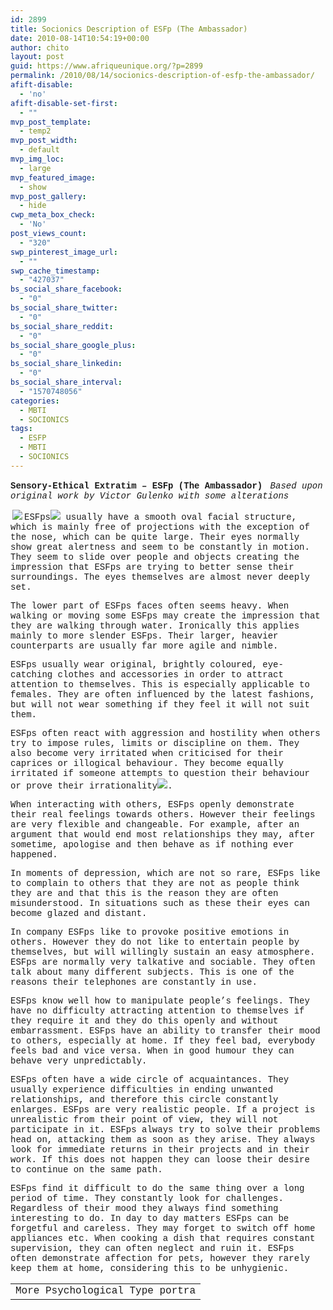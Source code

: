 ```yaml
---
id: 2899
title: Socionics Description of ESFp (The Ambassador)
date: 2010-08-14T10:54:19+00:00
author: chito
layout: post
guid: https://www.afriqueunique.org/?p=2899
permalink: /2010/08/14/socionics-description-of-esfp-the-ambassador/
afift-disable:
  - 'no'
afift-disable-set-first:
  - ""
mvp_post_template:
  - temp2
mvp_post_width:
  - default
mvp_img_loc:
  - large
mvp_featured_image:
  - show
mvp_post_gallery:
  - hide
cwp_meta_box_check:
  - 'No'
post_views_count:
  - "320"
swp_pinterest_image_url:
  - ""
swp_cache_timestamp:
  - "427037"
bs_social_share_facebook:
  - "0"
bs_social_share_twitter:
  - "0"
bs_social_share_reddit:
  - "0"
bs_social_share_google_plus:
  - "0"
bs_social_share_linkedin:
  - "0"
bs_social_share_interval:
  - "1570748056"
categories:
  - MBTI
  - SOCIONICS
tags:
  - ESFP
  - MBTI
  - SOCIONICS
---
```

<span style="font-family: 'courier new', courier, monospace;"><b>Sensory-Ethical Extratim &#8211; ESFp (The Ambassador)</b>&nbsp;</span> <span style="font-family: 'courier new', courier, monospace;"><i>Based upon original work by Victor Gulenko with some alterations</i>&nbsp;</span>

<span style="font-family: 'courier new', courier, monospace;"><img src="http://www.socionics.com/prof/common/graph/esfp.gif" align="left" hspace="3" />ESFps<img src="http://www.socionics.com/prof/common/graph/q-mark.gif" border="0" />&nbsp;usually have a smooth oval facial structure, which is mainly free of projections with the exception of the nose, which can be quite large. Their eyes normally show great alertness and seem to be constantly in motion. They seem to slide over people and objects creating the impression that ESFps are trying to better sense their surroundings. The eyes themselves are almost never deeply set.&nbsp;</span>

<span style="font-family: 'courier new', courier, monospace;">The lower part of ESFps faces often seems heavy. When walking or moving some ESFps may create the impression that they are walking through water. Ironically this applies mainly to more slender ESFps. Their larger, heavier counterparts are usually far more agile and nimble.&nbsp;</span>

<span style="font-family: 'courier new', courier, monospace;">ESFps usually wear original, brightly coloured, eye-catching clothes and accessories in order to attract attention to themselves. This is especially applicable to females. They are often influenced by the latest fashions, but will not wear something if they feel it will not suit them.&nbsp;</span>

<span style="font-family: 'courier new', courier, monospace;">ESFps often react with aggression and hostility when others try to impose rules, limits or discipline on them. They also become very irritated when criticised for their caprices or illogical behaviour. They become equally irritated if someone attempts to question their behaviour or prove their&nbsp;irrationality<img src="http://www.socionics.com/prof/common/graph/q-mark.gif" border="0" />.&nbsp;</span>

<span style="font-family: 'courier new', courier, monospace;">When interacting with others, ESFps openly demonstrate their real feelings towards others. However their feelings are very flexible and changeable. For example, after an argument that would end most relationships they may, after sometime, apologise and then behave as if nothing ever happened.&nbsp;</span>

<span style="font-family: 'courier new', courier, monospace;">In moments of depression, which are not so rare, ESFps like to complain to others that they are not as people think they are and that this is the reason they are often misunderstood. In situations such as these their eyes can become glazed and distant.</span>

<span style="font-family: 'courier new', courier, monospace;">In company ESFps like to provoke positive emotions in others. However they do not like to entertain people by themselves, but will willingly sustain an easy atmosphere. ESFps are normally very talkative and sociable. They often talk about many different subjects. This is one of the reasons their telephones are constantly in use.&nbsp;</span>

<span style="font-family: 'courier new', courier, monospace;">ESFps know well how to manipulate people&#8217;s feelings. They have no difficulty attracting attention to themselves if they require it and they do this openly and without embarrassment. ESFps have an ability to transfer their mood to others, especially at home. If they feel bad, everybody feels bad and vice versa. When in good humour they can behave very unpredictably.&nbsp;</span>

<span style="font-family: 'courier new', courier, monospace;">ESFps often have a wide circle of acquaintances. They usually experience difficulties in ending unwanted relationships, and therefore this circle constantly enlarges. ESFps are very realistic people. If a project is unrealistic from their point of view, they will not participate in it. ESFps always try to solve their problems head on, attacking them as soon as they arise. They always look for immediate returns in their projects and in their work. If this does not happen they can loose their desire to continue on the same path.&nbsp;</span>

<span style="font-family: 'courier new', courier, monospace;">ESFps find it difficult to do the same thing over a long period of time. They constantly look for challenges. Regardless of their mood they always find something interesting to do. In day to day matters ESFps can be forgetful and careless. They may forget to switch off home appliances etc. When cooking a dish that requires constant supervision, they can often neglect and ruin it. ESFps often demonstrate affection for pets, however they rarely keep them at home, considering this to be unhygienic.&nbsp;</span>

<table width="100%" cellspacing="0" cellpadding="0">
  <tr>
    <td align="right">
      <span style="font-family: 'courier new', courier, monospace;">More Psychological Type portra</span>
    </td>
  </tr>
</table>